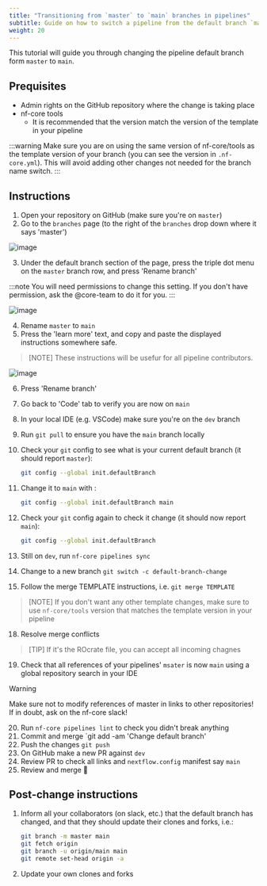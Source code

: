 ```yaml
---
title: "Transitioning from `master` to `main` branches in pipelines"
subtitle: Guide on how to switch a pipeline from the default branch `master` to `main`
weight: 20
---
```


This tutorial will guide you through changing the pipeline default branch form `master` to `main`.

## Prequisites

- Admin rights on the GitHub repository where the change is taking place
- nf-core tools
  - It is recommended that the version match the version of the template in your pipeline

:::warning
Make sure you are on using the same version of nf-core/tools as the template version of your branch (you can see the version in `.nf-core.yml`).
This will avoid adding other changes not needed for the branch name switch.
:::

## Instructions

1. Open your repository on GitHub (make sure you're on `master`)
2. Go to the `branches` page (to the right of the `branches` drop down where it says 'master')

![image](https://hackmd.io/_uploads/rkc8GXJWgx.png)

3. Under the default branch section of the page, press the triple dot menu on the `master` branch row, and press 'Rename branch'

:::note
You will need permissions to change this setting. If you don't have permission, ask the @core-team to do it for you.
:::

![image](https://hackmd.io/_uploads/Bkpdz7kWlg.png)

4.  Rename `master` to `main`
5.  Press the 'learn more' text, and copy and paste the displayed instructions somewhere safe.

> [NOTE]
> These instructions will be usefur for all pipeline contributors.

![image](https://hackmd.io/_uploads/SkiIQXyWlx.png)

6. Press 'Rename branch'
7. Go back to 'Code' tab to verify you are now on `main`
8. In your local IDE (e.g. VSCode) make sure you're on the `dev` branch
9. Run `git pull` to ensure you have the `main` branch locally
10. Check your `git` config to see what is your current default branch (it should report `master`):

    ```bash
    git config --global init.defaultBranch
    ```

11. Change it to `main` with :

    ```bash
    git config --global init.defaultBranch main
    ```

12. Check your `git` config again to check it change (it should now report `main`):

    ```bash
    git config --global init.defaultBranch
    ```

13. Still on `dev`, run `nf-core pipelines sync`
14. Change to a new branch `git switch -c default-branch-change`
15. Follow the merge TEMPLATE instructions, i.e. `git merge TEMPLATE`

> [NOTE]
> If you don't want any other template changes, make sure to use `nf-core/tools` version that matches the template version in your pipeline

18. Resolve merge conflicts

> [TIP]
> If it's the ROcrate file, you can accept all incoming chagnes

19. Check that all references of your pipelines' `msater` is now `main` using a global repository search in your IDE

> [!WARNING]
> Make sure not to modify references of master in links to other repositories!
> If in doubt, ask on the nf-core slack!

20. Run `nf-core pipelines lint` to check you didn't break anything
21. Commit and merge `git add -am 'Change default branch'
22. Push the changes `git push`
23. On GitHub make a new PR against `dev`
24. Review PR to check all links and `nextflow.config` manifest say `main`
25. Review and merge :tada:

## Post-change instructions

1. Inform all your collaborators (on slack, etc.) that the default branch has changed, and that they should update their clones and forks, i.e.:

   ```bash
   git branch -m master main
   git fetch origin
   git branch -u origin/main main
   git remote set-head origin -a
   ```

2. Update your own clones and forks
